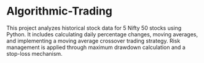 # Algorithmic-Trading
This project analyzes historical stock data for 5 Nifty 50 stocks using Python. It includes calculating daily percentage changes, moving averages, and implementing a moving average crossover trading strategy. Risk management is applied through maximum drawdown calculation and a stop-loss mechanism.
